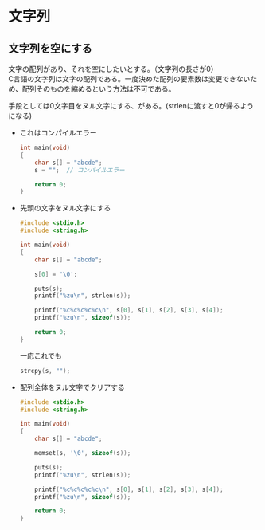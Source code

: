 # 文字列　
## 文字列を空にする
文字の配列があり、それを空にしたいとする。（文字列の長さが0）  
C言語の文字列は文字の配列である。一度決めた配列の要素数は変更できないため、配列そのものを縮めるという方法は不可である。

手段としては0文字目をヌル文字にする、がある。(strlenに渡すと0が帰るようになる)  

- これはコンパイルエラー
    ```C
    int main(void)
    {
        char s[] = "abcde";
        s = "";  // コンパイルエラー

        return 0;
    }
    ```

- 先頭の文字をヌル文字にする
    ```C
    #include <stdio.h>
    #include <string.h>

    int main(void)
    {
        char s[] = "abcde";

        s[0] = '\0';

        puts(s);
        printf("%zu\n", strlen(s));

        printf("%c%c%c%c%c\n", s[0], s[1], s[2], s[3], s[4]);
        printf("%zu\n", sizeof(s));

        return 0;
    }
    ```
    一応これでも
    ```C
    strcpy(s, "");
    ```

- 配列全体をヌル文字でクリアする
    ```C
    #include <stdio.h>
    #include <string.h>

    int main(void)
    {
        char s[] = "abcde";

        memset(s, '\0', sizeof(s));

        puts(s);
        printf("%zu\n", strlen(s));

        printf("%c%c%c%c%c\n", s[0], s[1], s[2], s[3], s[4]);
        printf("%zu\n", sizeof(s));

        return 0;
    }
    ```